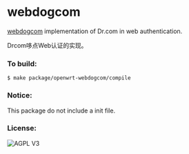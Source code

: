 # webdogcom

[webdogcom](https://github.com/Guyiiyu/webdogcom) implementation of Dr.com in web authentication.

Drcom哆点Web认证的实现。

### To build:
```shell
$ make package/openwrt-webdogcom/compile
```
### Notice:
This package do not include a init file.

### License:
![AGPL V3](https://cloud.githubusercontent.com/assets/7392658/20011165/a0caabdc-a2e5-11e6-974c-8d4961c7d6d3.png)